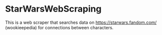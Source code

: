 # StarWarsWebScraping

This is a web scraper that searches data on https://starwars.fandom.com/ (wookieepedia) for connections between characters.
